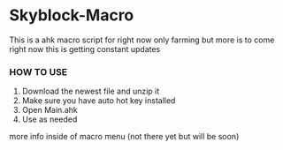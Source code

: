 # Skyblock-Macro
This is a ahk macro script for right now only farming but more is to come right now this is getting constant updates 
### HOW TO USE ###
1. Download the newest file and unzip it
2. Make sure you have auto hot key installed
3. Open Main.ahk
4. Use as needed

more info inside of macro menu (not there yet but will be soon)
